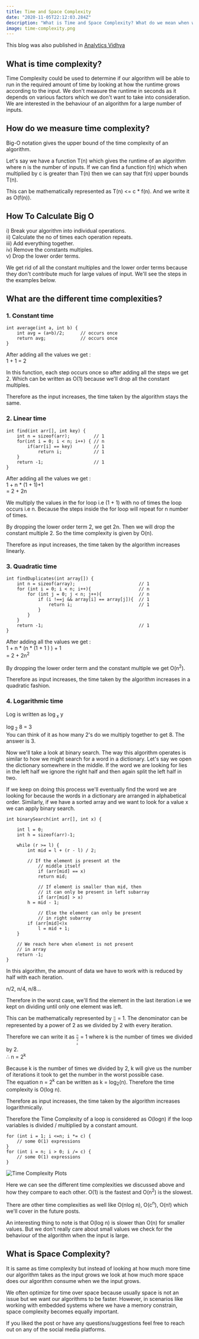 ```yaml
---
title: Time and Space Complexity
date: "2020-11-05T22:12:03.284Z"
description: "What is Time and Space Complexity? What do we mean when we say an algorithm takes log(n) time?"
image: time-complexity.png
---
```


This blog was also published in [Analytics Vidhya](https://medium.com/analytics-vidhya/time-and-space-complexity-3b8016c0f3ae)

## What is time complexity?

Time Complexity could be used to determine if our algorithm will be able to run in the required amount of time by looking at how the runtime grows according to the input. We don't measure the runtime in seconds as it depends on various factors which we don't want to take into consideration. We are interested in the behaviour of an algorithm for a large number of inputs.

## How do we measure time complexity?

Big-O notation gives the upper bound of the time complexity of an algorithm.

Let's say we have a function T(n) which gives the runtime of an algorithm where n is the number of inputs. If we can find a function f(n) which when multiplied by c is greater than T(n) then we can say that f(n) upper bounds T(n).

This can be mathematically represented as T(n) <= c \* f(n). And we write it as O(f(n)).

## How To Calculate Big O

i\) Break your algorithm into individual operations.\
ii\) Calculate the no of times each operation repeats.\
iii\) Add everything together.\
iv\) Remove the constants multiples.\
v\) Drop the lower order terms.

We get rid of all the constant multiples and the lower order terms because they don't contribute much for large values of input. We'll see the steps in the examples below.

## What are the different time complexities?

### 1. Constant time

```
int average(int a, int b) {
    int avg = (a+b)/2;      // occurs once
    return avg;             // occurs once
}
```

After adding all the values we get :\
1 + 1 = 2

In this function, each step occurs once so after adding all the steps we get 2. Which can be written as O(1) because we'll drop all the constant multiples.

Therefore as the input increases, the time taken by the algorithm stays the same.

### 2. Linear time

```
int find(int arr[], int key) {
    int n = sizeof(arr);         // 1
    for(int i = 0; i < n; i++) { // n
        if(arr[i] == key)        // 1
            return i;            // 1
    }
    return -1;                   // 1
}
```

After adding all the values we get :\
1 + n \* (1 + 1)+1\
= 2 + 2n

We multiply the values in the for loop i.e (1 + 1) with no of times the loop occurs i.e n. Because the steps inside the for loop will repeat for n number of times.

By dropping the lower order term 2, we get 2n. Then we will drop the constant multiple 2. So the time complexity is given by O(n).

Therefore as input increases, the time taken by the algorithm increases linearly.

### 3. Quadratic time

```
int findDuplicates(int array[]) {
    int n = sizeof(array);                        // 1
    for (int i = 0; i < n; i++){                  // n
        for (int j = 0; j < n; j++){              // n
            if (i !==j && array[i] == array[j]){  // 1
                return i;                         // 1
            }
        }
    }
    return -1;                                    // 1
}
```

After adding all the values we get :\
1 + n \* (n \* (1 + 1 ) ) + 1\
= 2 + 2n<sup>2</sup>

By dropping the lower order term and the constant multiple we get O(n<sup>2</sup>).

Therefore as input increases, the time taken by the algorithm increases in a quadratic fashion.

### 4. Logarithmic time

Log is written as log<sub> x</sub> y

log<sub> 2</sub> 8 = 3\
You can think of it as how many 2's do we multiply together to get 8. The answer is 3.

Now we'll take a look at binary search. The way this algorithm operates is similar to how we might search for a word in a dictionary. Let's say we open the dictionary somewhere in the middle. If the word we are looking for lies in the left half we ignore the right half and then again split the left half in two.

If we keep on doing this process we'll eventually find the word we are looking for because the words in a dictionary are arranged in alphabetical order. Similarly, if we have a sorted array and we want to look for a value x we can apply binary search.

```
int binarySearch(int arr[], int x) {

    int l = 0;
    int h = sizeof(arr)-1;

    while (r >= l) {
        int mid = l + (r - l) / 2;

        // If the element is present at the
            // middle itself
            if (arr[mid] == x)
            return mid;

            // If element is smaller than mid, then
            // it can only be present in left subarray
            if (arr[mid] > x)
        h = mid - 1;

            // Else the element can only be present
            // in right subarray
    	if (arr[mid]<)x
    		l = mid + 1;
    }

    // We reach here when element is not present
    // in array
    return -1;
}
```

In this algorithm, the amount of data we have to work with is reduced by half with each iteration.

n/2, n/4, n/8...

Therefore in the worst case, we'll find the element in the last iteration i.e we kept on dividing until only one element was left.

This can be mathematically represented by <math><mfrac><mi>n</mi><mi>n</mi></mfrac></math> = 1. The denominator can be represented by a power of 2 as we divided by 2 with every iteration.

Therefore we can write it as <math><mfrac><mi>n</mi><mi>2<sup>k</sup></mi></mfrac></math> = 1 where k is the number of times we divided by 2.\
∴ n = 2<sup>k</sup>

Because k is the number of times we divided by 2, k will give us the number of iterations it took to get the number in the worst possible case.\
The equation n = 2<sup>k</sup> can be written as k = log<sub>2</sub>(n). Therefore the time complexity is O(log n).

Therefore as input increases, the time taken by the algorithm increases logarithmically.

Therefore the Time Complexity of a loop is considered as O(logn) if the loop variables is divided / multiplied by a constant amount.

```
for (int i = 1; i <=n; i *= c) {
    // some O(1) expressions
}
for (int i = n; i > 0; i /= c) {
    // some O(1) expressions
}
```

![Time Complexity Plots](./time-complexity.png)

Here we can see the different time complexities we discussed above and how they compare to each other. O(1) is the fastest and O(n<sup>2</sup>) is the slowest.

There are other time complexities as well like O(nlog n), O(c<sup>n</sup>), O(n!) which we'll cover in the future posts.

An interesting thing to note is that O(log n) is slower than O(n) for smaller values. But we don't really care about small values we check for the behaviour of the algorithm when the input is large.

## What is Space Complexity?

It is same as time complexity but instead of looking at how much more time our algorithm takes as the input grows we look at how much more space does our algorithm consume when we the input grows.

We often optimize for time over space because usually space is not an issue but we want our algorithms to be faster. However, in scenarios like working with embedded systems where we have a memory constrain, space complexity becomes equally important.

If you liked the post or have any questions/suggestions feel free to reach out on any of the social media platforms.
